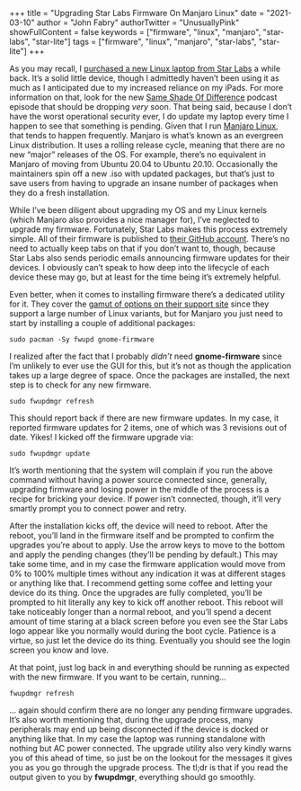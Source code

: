 +++
title = "Upgrading Star Labs Firmware On Manjaro Linux"
date = "2021-03-10"
author = "John Fabry"
authorTwitter = "UnusuallyPink"
showFullContent = false
keywords = ["firmware", "linux", "manjaro", "star-labs", "star-lite"]
tags = ["firmware", "linux", "manjaro", "star-labs", "star-lite"]
+++

As you may recall, I [purchased a new Linux laptop from Star Labs](https://unusually.pink/star-lite-mk-iii/) a while back. It’s a solid little device, though I admittedly haven’t been using it as much as I anticipated due to my increased reliance on my iPads. For more information on that, look for the new [Same Shade Of Difference](https://sameshadeofdifference.com) podcast episode that should be dropping _very_ soon. That being said, because I don’t have the worst operational security ever, I do update my laptop every time I happen to see that something is pending. Given that I run [Manjaro Linux](https://manjaro.org), that tends to happen frequently. Manjaro is what’s known as an evergreen Linux distribution. It uses a rolling release cycle, meaning that there are no new “major” releases of the OS. For example, there’s no equivalent in Manjaro of moving from Ubuntu 20.04 to Ubuntu 20.10. Occasionally the maintainers spin off a new .iso with updated packages, but that’s just to save users from having to upgrade an insane number of packages when they do a fresh installation.

While I’ve been diligent about upgrading my OS and my Linux kernels (which Manjaro also provides a nice manager for), I’ve neglected to upgrade my firmware. Fortunately, Star Labs makes this process extremely simple. All of their firmware is published to [their GitHub account](https://github.com/StarLabsLtd/firmware?utm_campaign=9th%20March%202020%20coreboot%20MK%20III%20%28TQpHxp%29&utm_medium=email&utm_source=Newsletter&_ke=eyJrbF9jb21wYW55X2lkIjogIlBjaGtVQyIsICJrbF9lbWFpbCI6ICJqamZhYnJ5QHByb3Rvbm1haWwuY29tIn0%3D). There’s no need to actually keep tabs on that if you don’t want to, though, because Star Labs also sends periodic emails announcing firmware updates for their devices. I obviously can’t speak to how deep into the lifecycle of each device these may go, but at least for the time being it’s extremely helpful.

Even better, when it comes to installing firmware there’s a dedicated utility for it. They cover the [gamut of options on their support site](https://support.starlabs.systems/articles/installing-updates-from-the-lvfs?utm_campaign=9th%20March%202020%20coreboot%20MK%20III%20%28TQpHxp%29&utm_medium=email&utm_source=Newsletter&_ke=eyJrbF9jb21wYW55X2lkIjogIlBjaGtVQyIsICJrbF9lbWFpbCI6ICJqamZhYnJ5QHByb3Rvbm1haWwuY29tIn0%3D) since they support a large number of Linux variants, but for Manjaro you just need to start by installing a couple of additional packages:

```shell
sudo pacman -Sy fwupd gnome-firmware
```

I realized after the fact that I probably _didn’t_ need **gnome-firmware** since I’m unlikely to ever use the GUI for this, but it’s not as though the application takes up a large degree of space. Once the packages are installed, the next step is to check for any new firmware.

```shell
sudo fwupdmgr refresh
```

This should report back if there are new firmware updates. In my case, it reported firmware updates for 2 items, one of which was 3 revisions out of date. Yikes! I kicked off the firmware upgrade via:

```shell
sudo fwupdmgr update
```

It’s worth mentioning that the system will complain if you run the above command without having a power source connected since, generally, upgrading firmware and losing power in the middle of the process is a recipe for bricking your device. If power isn’t connected, though, it’ll very smartly prompt you to connect power and retry.

After the installation kicks off, the device will need to reboot. After the reboot, you’ll land in the firmware itself and be prompted to confirm the upgrades you’re about to apply. Use the arrow keys to move to the bottom and apply the pending changes (they’ll be pending by default.) This may take some time, and in my case the firmware application would move from 0% to 100% multiple times without any indication it was at different stages or anything like that. I recommend getting some coffee and letting your device do its thing. Once the upgrades are fully completed, you’ll be prompted to hit literally any key to kick off another reboot. This reboot will take noticeably longer than a normal reboot, and you’ll spend a decent amount of time staring at a black screen before you even see the Star Labs logo appear like you normally would during the boot cycle. Patience is a virtue, so just let the device do its thing. Eventually you should see the login screen you know and love.

At that point, just log back in and everything should be running as expected with the new firmware. If you want to be certain, running...

```shell
fwupdmgr refresh
```

... again should confirm there are no longer any pending firmware upgrades. It’s also worth mentioning that, during the upgrade process, many peripherals may end up being disconnected if the device is docked or anything like that. In my case the laptop was running standalone with nothing but AC power connected. The upgrade utility also very kindly warns you of this ahead of time, so just be on the lookout for the messages it gives you as you go through the upgrade process. The tl;dr is that if you read the output given to you by **fwupdmgr**, everything should go smoothly.
